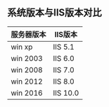 ## 系统版本与IIS版本对比

服务器版本 | IIS版本
--- | ---
win xp   | IIS 5.1
win 2003 | IIS 6.0
win 2008 | IIS 7.0
win 2012 | IIS 8.0
win 2016 | IIS 10.0

